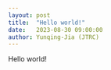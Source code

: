 ```yaml
---
layout: post
title:  "Hello world!"
date:   2023-08-30 09:00:00
author: Yunqing-Jia (JTRC)
---
```

Hello world!

